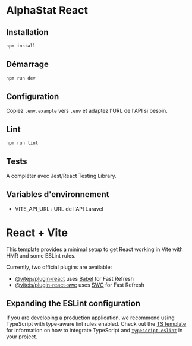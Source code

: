 # AlphaStat React

## Installation

```bash
npm install
```

## Démarrage

```bash
npm run dev
```

## Configuration

Copiez `.env.example` vers `.env` et adaptez l'URL de l'API si besoin.

## Lint

```bash
npm run lint
```

## Tests

À compléter avec Jest/React Testing Library.

## Variables d'environnement
- VITE_API_URL : URL de l'API Laravel
# React + Vite

This template provides a minimal setup to get React working in Vite with HMR and some ESLint rules.

Currently, two official plugins are available:

- [@vitejs/plugin-react](https://github.com/vitejs/vite-plugin-react/blob/main/packages/plugin-react) uses [Babel](https://babeljs.io/) for Fast Refresh
- [@vitejs/plugin-react-swc](https://github.com/vitejs/vite-plugin-react/blob/main/packages/plugin-react-swc) uses [SWC](https://swc.rs/) for Fast Refresh

## Expanding the ESLint configuration

If you are developing a production application, we recommend using TypeScript with type-aware lint rules enabled. Check out the [TS template](https://github.com/vitejs/vite/tree/main/packages/create-vite/template-react-ts) for information on how to integrate TypeScript and [`typescript-eslint`](https://typescript-eslint.io) in your project.
